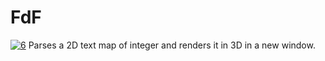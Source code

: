 # FdF
[![6](https://github.com/user-attachments/assets/551794d8-20b6-49dc-91d1-90f4de29b35f)](https://github.com/rwintgen/FdF)
Parses a 2D text map of integer and renders it in 3D in a new window.
